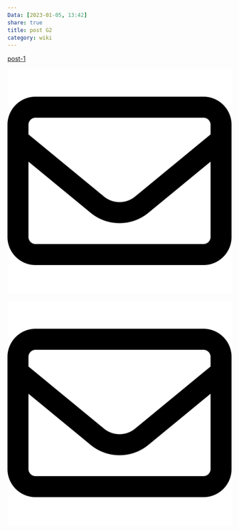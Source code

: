 ```yaml
---
Data: [2023-01-05, 13:42]
share: true
title: post G2
category: wiki
---
```



[post-1](./first-post)


![](../../../assets/image/pic-1.svg)

![pic200](../../../assets/image/pic-1.svg)
